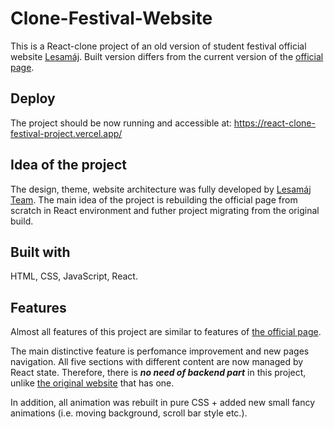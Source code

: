 # Clone-Festival-Website

This is a React-clone project of an old version of student festival official website [Lesamáj](https://lesamaj.cz/). Built version differs from the current version of the [official page](https://lesamaj.cz/). 

## Deploy

The project should be now running and accessible at: https://react-clone-festival-project.vercel.app/

## Idea of the project

The design, theme, website architecture was fully developed by [Lesamáj Team](https://lesamaj.cz/kontakty/). The main idea of the project is rebuilding the official page from scratch in React environment and futher project migrating from the original build.

## Built with

HTML, CSS, JavaScript, React.

## Features

Almost all features of this project are similar to features of [the official page](https://lesamaj.cz/). 

The main distinctive feature is perfomance improvement and new pages navigation. All five sections with different content are now managed by React state. Therefore, there is ***no need of backend part*** in this project, unlike [the original website](https://lesamaj.cz/) that has one.

In addition, all animation was rebuilt in pure CSS + added new small fancy animations (i.e. moving background, scroll bar style etc.).


